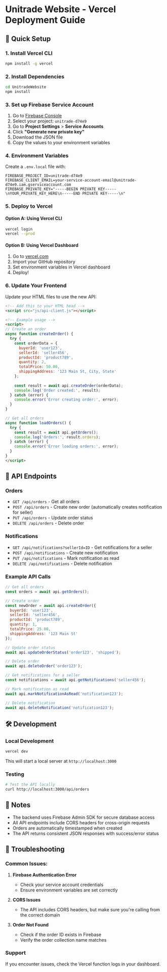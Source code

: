 # Unitrade Website - Vercel Deployment Guide

## 🚀 Quick Setup

### 1. Install Vercel CLI
```bash
npm install -g vercel
```

### 2. Install Dependencies
```bash
cd UnitradeWebsite
npm install
```

### 3. Set up Firebase Service Account

1. Go to [Firebase Console](https://console.firebase.google.com/)
2. Select your project: `unitrade-d74e9`
3. Go to **Project Settings** > **Service Accounts**
4. Click **"Generate new private key"**
5. Download the JSON file
6. Copy the values to your environment variables

### 4. Environment Variables

Create a `.env.local` file with:
```env
FIREBASE_PROJECT_ID=unitrade-d74e9
FIREBASE_CLIENT_EMAIL=your-service-account-email@unitrade-d74e9.iam.gserviceaccount.com
FIREBASE_PRIVATE_KEY="-----BEGIN PRIVATE KEY-----\nYOUR_PRIVATE_KEY_HERE\n-----END PRIVATE KEY-----\n"
```

### 5. Deploy to Vercel

#### Option A: Using Vercel CLI
```bash
vercel login
vercel --prod
```

#### Option B: Using Vercel Dashboard
1. Go to [vercel.com](https://vercel.com)
2. Import your GitHub repository
3. Set environment variables in Vercel dashboard
4. Deploy!

### 6. Update Your Frontend

Update your HTML files to use the new API:

```html
<!-- Add this to your HTML head -->
<script src="js/api-client.js"></script>

<!-- Example usage -->
<script>
// Create an order
async function createOrder() {
  try {
    const orderData = {
      buyerId: 'user123',
      sellerId: 'seller456',
      productId: 'product789',
      quantity: 2,
      totalPrice: 50.00,
      shippingAddress: '123 Main St, City, State'
    };
    
    const result = await api.createOrder(orderData);
    console.log('Order created:', result);
  } catch (error) {
    console.error('Error creating order:', error);
  }
}

// Get all orders
async function loadOrders() {
  try {
    const result = await api.getOrders();
    console.log('Orders:', result.orders);
  } catch (error) {
    console.error('Error loading orders:', error);
  }
}
</script>
```

## 🔧 API Endpoints

### Orders
- `GET /api/orders` - Get all orders
- `POST /api/orders` - Create new order (automatically creates notification for seller)
- `PUT /api/orders` - Update order status
- `DELETE /api/orders` - Delete order

### Notifications
- `GET /api/notifications?sellerId=ID` - Get notifications for a seller
- `POST /api/notifications` - Create new notification
- `PUT /api/notifications` - Mark notification as read
- `DELETE /api/notifications` - Delete notification

### Example API Calls

```javascript
// Get all orders
const orders = await api.getOrders();

// Create order
const newOrder = await api.createOrder({
  buyerId: 'user123',
  sellerId: 'seller456',
  productId: 'product789',
  quantity: 1,
  totalPrice: 25.00,
  shippingAddress: '123 Main St'
});

// Update order status
await api.updateOrderStatus('order123', 'shipped');

// Delete order
await api.deleteOrder('order123');

// Get notifications for a seller
const notifications = await api.getNotifications('seller456');

// Mark notification as read
await api.markNotificationAsRead('notification123');

// Delete notification
await api.deleteNotification('notification123');
```

## 🛠️ Development

### Local Development
```bash
vercel dev
```

This will start a local server at `http://localhost:3000`

### Testing
```bash
# Test the API locally
curl http://localhost:3000/api/orders
```

## 📝 Notes

- The backend uses Firebase Admin SDK for secure database access
- All API endpoints include CORS headers for cross-origin requests
- Orders are automatically timestamped when created
- The API returns consistent JSON responses with success/error status

## 🚨 Troubleshooting

### Common Issues:

1. **Firebase Authentication Error**
   - Check your service account credentials
   - Ensure environment variables are set correctly

2. **CORS Issues**
   - The API includes CORS headers, but make sure you're calling from the correct domain

3. **Order Not Found**
   - Check if the order ID exists in Firebase
   - Verify the order collection name matches

### Support
If you encounter issues, check the Vercel function logs in your dashboard.
